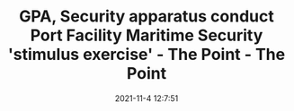 ---
"title": "GPA, Security apparatus conduct Port Facility Maritime Security 'stimulus exercise' - The Point - The Point"
"date": "2021-11-4 12:7:51"
"feed_name": "GOOGLENEWSDRILLING"
"feed_website": "https://news.google.com/search?q=drilling%2Bincident&hl=en-US&gl=US&ceid=US:en"
"feed_rss": "https://news.google.com/rss/search?q=drilling%2Bincident&hl=en-US&gl=US&ceid=US:en"
"link": "https://thepoint.gm/africa/gambia/national-news/gpa-security-apparatus-conduct-port-facility-maritime-security-stimulus-exercise"
"source": "{'href': 'https://thepoint.gm', 'title': 'The Point'}"
"file": "_posts/2021-1-1-5716afa75ca6990cc43bed73c2ee760e861ad8e6.md"
"accident": "0"
"drilling": "0"
"dead": "0"
"injured": "0"
"arrested": "0"
"place": "unknown place"
"where": "unknown site"
"causes": "unknown"
"place_uri": "unknown place"
---